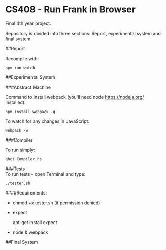 # CS408 - Run Frank in Browser
Final 4th year project.

Repository is divided into three sections: Report, experimental system and final system.

##Report

Recompile with:

    npm run watch

##Experimental System

###Abstract Machine

Command to install webpack (you'll need node https://nodejs.org/ installed):

    npm install webpack -g

To watch for any changes in JavaScript:

    webpack -w

###Compiler

To run simply:

    ghci Compiler.hs

###Tests    
To run tests - open Terminal and type:

    ./tester.sh

####Requirements:

* chmod +x tester.sh (if permission denied)

* expect 

    apt-get install expect

* node & webpack    

##Final System